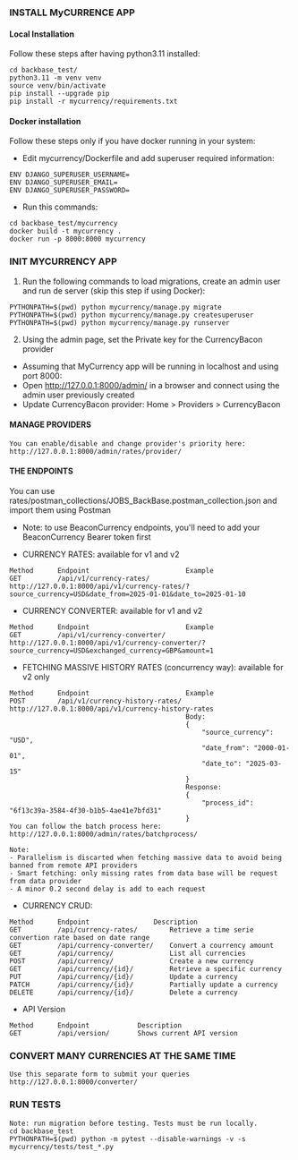 ### INSTALL MyCURRENCE APP
#### Local Installation
Follow these steps after having python3.11 installed:
```
cd backbase_test/
python3.11 -m venv venv
source venv/bin/activate 
pip install --upgrade pip
pip install -r mycurrency/requirements.txt
```
#### Docker installation
Follow these steps only if you have docker running in your system:
- Edit mycurrency/Dockerfile and add superuser required information:
```
ENV DJANGO_SUPERUSER_USERNAME=
ENV DJANGO_SUPERUSER_EMAIL=
ENV DJANGO_SUPERUSER_PASSWORD=
```
- Run this commands:
```
cd backbase_test/mycurrency
docker build -t mycurrency . 
docker run -p 8000:8000 mycurrency
```

### INIT MYCURRENCY APP

1. Run the following commands to load migrations, create an admin user and run de server (skip this step if using Docker):
```
PYTHONPATH=$(pwd) python mycurrency/manage.py migrate
PYTHONPATH=$(pwd) python mycurrency/manage.py createsuperuser
PYTHONPATH=$(pwd) python mycurrency/manage.py runserver
```

2. Using the admin page, set the Private key for the CurrencyBacon provider
- Assuming that MyCurrency app will be running in localhost and using port 8000:
-   Open http://127.0.0.1:8000/admin/ in a browser and connect using the admin user previously created
-   Update CurrencyBacon provider: Home > Providers > CurrencyBacon

#### MANAGE PROVIDERS
```
You can enable/disable and change provider's priority here:
http://127.0.0.1:8000/admin/rates/provider/
```

#### THE ENDPOINTS
You can use rates/postman_collections/JOBS_BackBase.postman_collection.json and import them using Postman
- Note: to use BeaconCurrency endpoints, you'll need to add your BeaconCurrency Bearer token first

- CURRENCY RATES: available for v1 and v2
```
Method      Endpoint                        Example
GET         /api/v1/currency-rates/         http://127.0.0.1:8000/api/v1/currency-rates/?source_currency=USD&date_from=2025-01-01&date_to=2025-01-10
```

- CURRENCY CONVERTER: available for v1 and v2
```
Method      Endpoint                        Example
GET         /api/v1/currency-converter/     http://127.0.0.1:8000/api/v1/currency-converter/?source_currency=USD&exchanged_currency=GBP&amount=1
```

- FETCHING MASSIVE HISTORY RATES (concurrency way): available for v2 only
```
Method      Endpoint                        Example
POST        /api/v1/currency-history-rates/ http://127.0.0.1:8000/api/v1/currency-history-rates
                                            Body:
                                            {
                                                "source_currency": "USD",
                                                "date_from": "2000-01-01",
                                                "date_to": "2025-03-15"
                                            }
                                            Response:
                                            {
                                                "process_id": "6f13c39a-3584-4f30-b1b5-4ae41e7bfd31"
                                            }
You can follow the batch process here:
http://127.0.0.1:8000/admin/rates/batchprocess/

Note:
- Parallelism is discarted when fetching massive data to avoid being banned from remote API providers
- Smart fetching: only missing rates from data base will be request from data provider
- A minor 0.2 second delay is add to each request
```

- CURRENCY CRUD:
```
Method      Endpoint                Description
GET         /api/currency-rates/        Retrieve a time serie convertion rate based on date range 
GET         /api/currency-converter/    Convert a courrency amount
GET         /api/currency/              List all currencies
POST        /api/currency/              Create a new currency
GET         /api/currency/{id}/         Retrieve a specific currency
PUT         /api/currency/{id}/         Update a currency
PATCH       /api/currency/{id}/         Partially update a currency
DELETE      /api/currency/{id}/         Delete a currency
````

- API Version
```
Method      Endpoint            Description
GET         /api/version/       Shows current API version
```

### CONVERT MANY CURRENCIES AT THE SAME TIME
```
Use this separate form to submit your queries
http://127.0.0.1:8000/converter/
```

### RUN TESTS
```
Note: run migration before testing. Tests must be run locally.
cd backbase_test
PYTHONPATH=$(pwd) python -m pytest --disable-warnings -v -s mycurrency/tests/test_*.py
```
